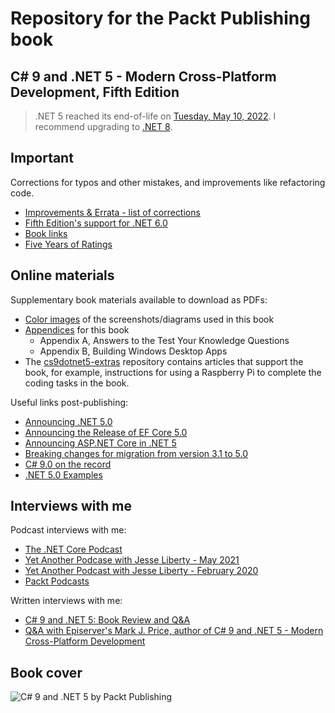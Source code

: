 # Repository for the Packt Publishing book

## C# 9 and .NET 5 - Modern Cross-Platform Development, Fifth Edition

> .NET 5 reached its end-of-life on [Tuesday, May 10, 2022](https://devblogs.microsoft.com/dotnet/may-2022-updates/). I recommend upgrading to [.NET 8](https://github.com/markjprice/cs12dotnet8/blob/main/README.md).

## Important
Corrections for typos and other mistakes, and improvements like refactoring code.
- [Improvements & Errata - list of corrections](errata.md)
- [Fifth Edition's support for .NET 6.0](dotnet6.md)
- [Book links](book-links.md)
- [Five Years of Ratings](five-years-of-ratings.md)

## Online materials
Supplementary book materials available to download as PDFs: 
- [Color images](https://static.packt-cdn.com/downloads/9781800568105_ColorImages.pdf) of the screenshots/diagrams used in this book
- [Appendices](https://static.packt-cdn.com/downloads/9781800568105_Appendices.pdf) for this book
  - Appendix A, Answers to the Test Your Knowledge Questions
  - Appendix B, Building Windows Desktop Apps
- The [cs9dotnet5-extras](https://github.com/markjprice/cs9dotnet5-extras) repository contains articles that support the book, for example, instructions for using a Raspberry Pi to complete the coding tasks in the book.

Useful links post-publishing: 
- [Announcing .NET 5.0](https://devblogs.microsoft.com/dotnet/announcing-net-5-0/)
- [Announcing the Release of EF Core 5.0](https://devblogs.microsoft.com/dotnet/announcing-the-release-of-ef-core-5-0/)
- [Announcing ASP.NET Core in .NET 5](https://devblogs.microsoft.com/aspnet/announcing-asp-net-core-in-net-5/)
- [Breaking changes for migration from version 3.1 to 5.0](https://docs.microsoft.com/en-us/dotnet/core/compatibility/3.1-5.0)
- [C# 9.0 on the record](https://devblogs.microsoft.com/dotnet/c-9-0-on-the-record/)
- [.NET 5.0 Examples](https://gist.github.com/richlander/50c34a8714eb3436e5d9d4d5d420776e)

## Interviews with me
Podcast interviews with me:
- [The .NET Core Podcast](https://dotnetcore.show/episode-44-learning-net-core-with-mark-j-price/)
- [Yet Another Podcase with Jesse Liberty - May 2021](http://jesseliberty.com/2021/05/16/mark-price-on-c9-and-net-6/)
- [Yet Another Podcast with Jesse Liberty - February 2020](http://jesseliberty.com/2020/02/23/mark-price-c-net-core/)
- [Packt Podcasts](https://soundcloud.com/packt-podcasts/csharp-8-dotnet-core-3-the-evolution-of-the-microsoft-ecosystem)

Written interviews with me:
- [C# 9 and .NET 5: Book Review and Q&A](https://www.infoq.com/articles/book-interview-mark-price/?itm_source=infoq&itm_campaign=user_page&itm_medium=link)
- [Q&A with Episerver's Mark J. Price, author of C# 9 and .NET 5 - Modern Cross-Platform Development](https://www.episerver.com/articles/q-and-a-with-mark-price)

## Book cover
![C# 9 and .NET 5 by Packt Publishing](B16689_cover.png)
